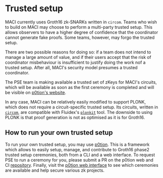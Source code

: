 # Trusted setup

MACI currently uses Groth16 zk-SNARKs written in `circom`. Teams who wish to
build on MACI may choose to perform a multi-party trusted setup. This allows
observers to have a higher degree of confidence that the coordinator cannot
generate fake proofs. Some teams, however, may forgo the trusted setup.

There are two possible reasons for doing so: if a team does not intend
to manage a large amount of value, and if their users accept that the risk of
coordinator misbehaviour is insufficient to justify doing the work nof a
trusted setup. After all, MACI's security model presumes a trusted coordinator.

The PSE team is making available a trusted set of zKeys for MACI's circuits,
which will be available as soon as the first ceremony is completed and
will be visible on
[p0tion's website](https://ceremony.pse.dev/projects/Maci%20v1%20Trusted%20Setup%20Ceremony).

In any case, MACI can be relatively easily modified to support PLONK, which
does not require a circuit-specific trusted setup. Its circuits, written in
[`circom`](https://github.com/iden3/circom), are compatible with Fluidex's
[`plonkit`](https://github.com/Fluidex/plonkit) tool. The downside to using
PLONK is that proof generation is not as optimised as it is for Groth16.

## How to run your own trusted setup

To run your own trusted setup, you may use 
[p0tion](https://github.com/privacy-scaling-explorations/p0tion). This is a
framework which allows to easily setup, manage, and contribute to 
Groth16 phase2 trusted setup ceremonies, both from a CLI and a web interface.
To request PSE to run a ceremony for you, please submit a PR on the 
p0tion web and CI 
[repository](https://github.com/privacy-scaling-explorations/DefinitelySetup/).
Finally, visit the [p0tion web interface](https://p0tion.pse.dev/) to see which
ceremonies are available and help secure various zk projects. 